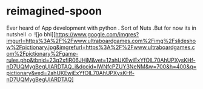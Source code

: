 # reimagined-spoon
Ever heard of App development with python . Sort of Nuts .But for now its in nutshell ☺ 
![jo bhi][https://www.google.com/imgres?imgurl=https%3A%2F%2Fwww.ultraboardgames.com%2Fimg%2Fslideshow%2Fpictionary.jpg&imgrefurl=https%3A%2F%2Fwww.ultraboardgames.com%2Fpictionary%2Fgame-rules.php&tbnid=23q2xfiR06JHjM&vet=12ahUKEwiExYfOlL70AhUPXysKHf-nD7UQMygBegUIARDTAQ..i&docid=lWNfcPZUY3NeNM&w=700&h=400&q=pictionary&ved=2ahUKEwiExYfOlL70AhUPXysKHf-nD7UQMygBegUIARDTAQ]
